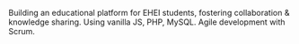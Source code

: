 Building an educational platform for EHEI students, fostering collaboration & knowledge sharing. Using vanilla JS, PHP, MySQL. Agile development with Scrum.

